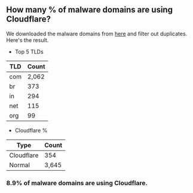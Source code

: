 ## How many % of malware domains are using Cloudflare?


We downloaded the malware domains from [here](https://urlhaus.abuse.ch) and filter out duplicates.
Here's the result.


[//]: # (start replacement)


- Top 5 TLDs

| TLD | Count |
| --- | --- |
| com | 2,062 |
| br | 373 |
| in | 294 |
| net | 115 |
| org | 99 |


- Cloudflare %

| Type | Count |
| --- | --- |
| Cloudflare | 354 |
| Normal | 3,645 |


### 8.9% of malware domains are using Cloudflare.